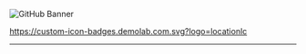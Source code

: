 <p align="center">
  
![GitHub Banner](https://user-images.githubusercontent.com/124378648/230798080-4f13aaa4-2d6c-4018-aa9d-8e08424eb6c6.gif)
  
</p>

<!-- Social icons section -->
  
https://custom-icon-badges.demolab.com.svg?logo=locationlc

---
